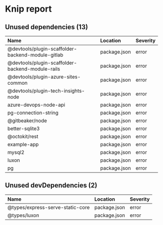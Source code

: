 # Knip report

## Unused dependencies (13)

| Name                                               | Location     | Severity |
| :------------------------------------------------- | :----------- | :------- |
| @devtools/plugin-scaffolder-backend-module-gitlab | package.json | error    |
| @devtools/plugin-scaffolder-backend-module-rails  | package.json | error    |
| @devtools/plugin-azure-sites-common               | package.json | error    |
| @devtools/plugin-tech-insights-node               | package.json | error    |
| azure-devops-node-api                              | package.json | error    |
| pg-connection-string                               | package.json | error    |
| @gitbeaker/node                                    | package.json | error    |
| better-sqlite3                                     | package.json | error    |
| @octokit/rest                                      | package.json | error    |
| example-app                                        | package.json | error    |
| mysql2                                             | package.json | error    |
| luxon                                              | package.json | error    |
| pg                                                 | package.json | error    |

## Unused devDependencies (2)

| Name                             | Location     | Severity |
| :------------------------------- | :----------- | :------- |
| @types/express-serve-static-core | package.json | error    |
| @types/luxon                     | package.json | error    |

